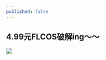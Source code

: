 ```yaml
---
published: false
---
```

## 4.99元FLCOS破解ing～～

![](https://raw.githubusercontent.com/io-hack/io-hack.github.io/master/dl/img3.jpg)
